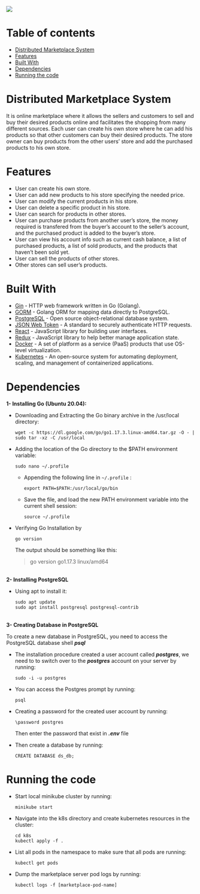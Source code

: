 ![](https://socialify.git.ci/MariamFahmy98/Distributed-Marketplace-System/image?descriptionEditable=Marketplace%20System%20where%20sellers%20and%20customers%20to%20sell%20and%20buy%20their%20desired%20products%20online%20and%20facilitates%20the%20shopping%20from%20many%20different%20sources.&font=Inter&forks=1&issues=1&logo=https%3A%2F%2Fraw.githubusercontent.com%2FMariamFahmy98%2FDistributed-Marketplace-System%2Fmain%2Ffrontend%2Fpublic%2Flogo512.png&pattern=Solid&pulls=1&stargazers=1&theme=Dark)

# Table of contents
* [Distributed Marketplace System](#distributed-marketplace-system)
* [Features](#features)
* [Built With](#built-with)
* [Dependencies](#dependencies)
* [Running the code](#running-the-code)

# Distributed Marketplace System
It is online marketplace where it allows the sellers and customers to sell and buy their desired products online and facilitates the shopping from many different sources. Each user can create his own store where he can add his products so that other customers can buy their desired products. The store owner can buy products from the other users’ store and add the purchased products to his own store.

# Features
   - User can create his own store.
   - User can add new products to his store specifying the needed price.
   - User can modify the current products in his store.
   - User can delete a specific product in his store.
   - User can search for products in other stores.
   - User can purchase products from another user’s store, the money required is transfered from the buyer’s account to the seller’s account, and the purchased product is added to the buyer’s store.
   - User can view his account info such as current cash balance, a list of purchased products, a list of sold products, and the products that haven’t been sold yet.
   - User can sell the products of other stores.
   - Other stores can sell user’s products.

# Built With
   - [Gin](https://github.com/gin-gonic/gin#gin-web-framework) - HTTP web framework written in Go (Golang).
   - [GORM](https://gorm.io/index.html) - Golang ORM for mapping data directly to PostgreSQL.
   - [PostgreSQL](https://www.postgresql.org/) - Open source object-relational database system.
   - [JSON Web Token](https://jwt.io/) - A standard to securely authenticate HTTP requests.
   - [React](https://reactjs.org/) - JavaScript library for building user interfaces.
   - [Redux](https://redux.js.org/) - JavaScript library to help better manage application state.
   - [Docker](https://www.docker.com/) - A set of platform as a service (PaaS) products that use OS-level virtualization.
   - [Kubernetes](https://kubernetes.io/) - An open-source system for automating deployment, scaling, and management of containerized applications.
# Dependencies
<b>1- Installing Go (Ubuntu 20.04): </b>

- Downloading and Extracting the Go binary archive in the /usr/local directory:
  ```
  wget -c https://dl.google.com/go/go1.17.3.linux-amd64.tar.gz -O - | sudo tar -xz -C /usr/local
  ```

- Adding the location of the Go directory to the $PATH environment variable:
  ```
  sudo nano ~/.profile
  ```
  -  Appending the following line in ``` ~/.profile ``` :
     ```
     export PATH=$PATH:/usr/local/go/bin
     ```
  - Save the file, and load the new PATH environment variable into the current shell session:
     ```
     source ~/.profile
     ```
- Verifying Go Installation by 
  ```
  go version
  ```
  The output should be something like this:  
  > go version go1.17.3 linux/amd64
<!-------------------------------------------------------------------------------------------------->
</br>
<b>2- Installing PostgreSQL</b>

- Using apt to install it:
  ```
  sudo apt update
  sudo apt install postgresql postgresql-contrib
  ```
<!-------------------------------------------------------------------------------------------------->
</br>
<b>3- Creating Database in PostgreSQL</b>

To create a new database in PostgreSQL, you need to access the PostgreSQL database shell ***psql***
- The installation procedure created a user account called ***postgres***, we need to to switch over to the ***postgres*** account on your server by running:
  ```
  sudo -i -u postgres
  ```
- You can access the Postgres prompt by running: 
  ```
  psql
  ```
- Creating a password for the created user account by running: 
  ```
  \password postgres
  ```
  Then enter the password that exist in ***.env*** file

- Then create a database by running: 
  ```
  CREATE DATABASE ds_db;
  ```

<!-------------------------------------------------------------------------------------------------->

# Running the code
- Start local minikube cluster by running:
  ```
  minikube start
  ```
- Navigate into the k8s directory and create kubernetes resources in the cluster:
  ```
  cd k8s
  kubectl apply -f .
  ```
- List all pods in the namespace to make sure that all pods are running:
  ```
  kubectl get pods
  ```
- Dump the marketplace server pod logs by running:
  ```
  kubectl logs -f [marketplace-pod-name]
  ```
